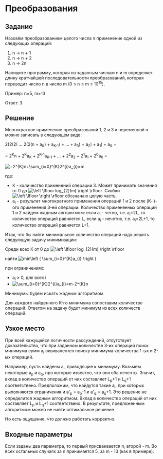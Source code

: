 # Преобразования
## Задание
Назовём преобразованием целого числа n применение одной из следующих операций:

1. n -> n + 1
2. n -> n + 2
3. n -> 2n

Напишите программу, которая по заданным числам n и m определяет длину кратчайшей последовательности преобразований, которая переводит число n в число m (0 &le; n &le; m &le; 10<sup>15</sup>).

Пример:
n=5, m=13

Ответ: 3

## Решение
Многократное применение преобразований 1, 2 и 3 к переменной n можно записать в следующем виде:

2(2(2( ... 2(2(n + a<sub>K</sub>) + a<sub>K-1</sub>) + ... + a<sub>3</sub>) + a<sub>2</sub>) + a<sub>1</sub>) + a<sub>0</sub> =

= 2<sup>K</sup>n + 2<sup>K</sup>a<sub>K</sub> + 2<sup>K-1</sup>a<sub>K-1</sub> + ... + 2<sup>2</sup>a<sub>2</sub> + 2<sup>1</sup>a<sub>1</sub> + 2<sup>0</sup>a<sub>0</sub> =

![=2^{K}n+\\sum_{i=0}^{K}2^{i}a_{i}=m](https://latex.codecogs.com/gif.latex?=2^{K}n&plus;\\sum_{i=0}^{K}2^{i}a_{i}=m)

где:
- K - количество применений операции 3. Может принимать значения от 0 до 
![\\left \\lfloor log_{2}(m) \\right \\rfloor](https://latex.codecogs.com/gif.latex?\\left&space;\\lfloor&space;log_{2}(m)&space;\\right&space;\\rfloor).
Скобки ![\\left \\lfloor \\right \\rfloor](https://latex.codecogs.com/gif.latex?\\left&space;\\lfloor&space;\\right&space;\\rfloor) обозначаю целую часть.
- a<sub>i</sub> - результат многократного применения операций 1 и 2 после (K-i)-ого применения 3-ей операции. 
Количество примененных операций 1 и 2 найдем жадным алгоритмом:
если a<sub>i</sub> - четно, т.е. a<sub>i</sub>=2L, то количество операций равняется L,
если a<sub>i</sub> - нечетно, т.е. a<sub>i</sub>=2L+1, то количество операций равняется L+1.

Итак, что бы найти минимальное количество операций надо решить следующую задачу минимизации:

Среди всех K от 0 до ![\\left \\lfloor log_{2}(m) \\right \\rfloor](https://latex.codecogs.com/gif.latex?\\left&space;\\lfloor&space;log_{2}(m)&space;\\right&space;\\rfloor)

найти ![min\left ( \sum_{i=0}^{K}a_{i} \right )](https://latex.codecogs.com/gif.latex?min\\left&space;(&space;\\sum_{i=0}^{K}a_{i}&space;\\right&space;))

при ограничениях:
- a<sub>i</sub> &ge; 0, для всех i
- ![\\sum_{i=0}^{K}2^{i}a_{i}=m-2^{K}n](https://latex.codecogs.com/gif.latex?\\sum_{i=0}^{K}2^{i}a_{i}=m-2^{K}n)

Минимумы будем искать жадным алгоритмом.

Для каждого найденного K-го минимума сопоставим количество операций. Ответом на задачу будет минимум из всех количеств операций.

## Узкое место
При всей кажущейся логичности рассуждений, отсутствует доказательство, что при заданном количестве 3-их операций
поиск минимума сумм a<sub>i</sub> эквивалентен поиску минимума количества 1-ых и 2-ых операций.

Например, пусть найдены a<sub>i</sub>, приводящие к минимуму. Возьмем некоторые a<sub>p</sub> и a<sub>q</sub>, про которые известно, что они оба неченты.
Значит, вклад в количество операций от них составляет L<sub>p</sub>+1 и L<sub>q</sub>+1 соответствено.
Предположим, что найдутся такие a<sub>i</sub>, при которых выполняются ограничения и a'<sub>p</sub> = a<sub>p</sub>-1 и a'<sub>q</sub> = a<sub>q</sub>+1. Это решение не определится жадным алгоритмом.
Вклад в количество операций от них составляет L<sub>p</sub> и L<sub>q</sub>+1 соответствено. В результате, предложенным алгоритмом можно не найти оптимальное решение

Но есть ощущение, что должно работать корректно.

## Входные параметры
Если заданы два параметра, то первый присваивается n, второй - m.
Во всех остальных случаях за n принимается 5, за m - 13 (как в примере).
